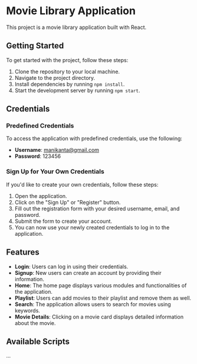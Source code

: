 # Movie Library Application

This project is a movie library application built with React.

## Getting Started

To get started with the project, follow these steps:

1. Clone the repository to your local machine.
2. Navigate to the project directory.
3. Install dependencies by running `npm install`.
4. Start the development server by running `npm start`.

## Credentials

### Predefined Credentials

To access the application with predefined credentials, use the following:

- **Username**: manikanta@gmail.com
- **Password**: 123456

### Sign Up for Your Own Credentials

If you'd like to create your own credentials, follow these steps:

1. Open the application.
2. Click on the "Sign Up" or "Register" button.
3. Fill out the registration form with your desired username, email, and password.
4. Submit the form to create your account.
5. You can now use your newly created credentials to log in to the application.

## Features

- **Login**: Users can log in using their credentials.
- **Signup**: New users can create an account by providing their information.
- **Home**: The home page displays various modules and functionalities of the application.
- **Playlist**: Users can add movies to their playlist and remove them as well.
- **Search**: The application allows users to search for movies using keywords.
- **Movie Details**: Clicking on a movie card displays detailed information about the movie.

## Available Scripts

...
